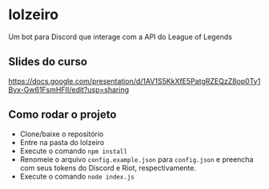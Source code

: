 # lolzeiro

Um bot para Discord que interage com a API do League of Legends

## Slides do curso

https://docs.google.com/presentation/d/1AV1S5KkXfE5PatgRZEQzZ8op0Ty1Bvx-Gw61FsmHFII/edit?usp=sharing

## Como rodar o projeto

- Clone/baixe o repositório
- Entre na pasta do lolzeiro
- Execute o comando `npm install`
- Renomeie o arquivo `config.example.json` para `config.json` e preencha com seus tokens do Discord e Riot, respectivamente.
- Execute o comando `node index.js`
